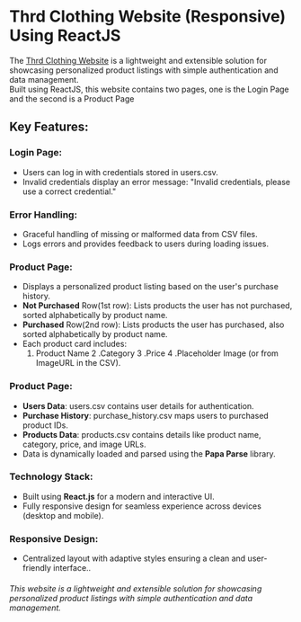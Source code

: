 # Thrd Clothing Website (Responsive) Using ReactJS

The [Thrd Clothing Website]() is a lightweight and extensible solution for showcasing personalized product listings with simple authentication and data management.<br> Built using ReactJS, this website contains two pages, one is the Login Page and the second is a Product Page<br>

## Key Features:
### Login Page: 
- Users can log in with credentials stored in users.csv.
- Invalid credentials display an error message: "Invalid credentials, please use a correct credential."
### Error Handling:
- Graceful handling of missing or malformed data from CSV files.
- Logs errors and provides feedback to users during loading issues.
### Product Page:
- Displays a personalized product listing based on the user's purchase history.
- **Not Purchased** Row(1st row): Lists products the user has not purchased, sorted alphabetically by product name.
- **Purchased** Row(2nd row): Lists products the user has purchased, also sorted alphabetically by product name.
- Each product card includes:
  1. Product Name
  2 .Category
  3 .Price
  4 .Placeholder Image (or from ImageURL in the CSV).
### Product Page:
- **Users Data**: users.csv contains user details for authentication.
- **Purchase History**: purchase_history.csv maps users to purchased product IDs.
- **Products Data**: products.csv contains details like product name, category, price, and image URLs.
- Data is dynamically loaded and parsed using the **Papa Parse** library.
### Technology Stack:
- Built using **React.js** for a modern and interactive UI.
- Fully responsive design for seamless experience across devices (desktop and mobile).
### Responsive Design:
- Centralized layout with adaptive styles ensuring a clean and user-friendly interface..<br>
###### This website is a lightweight and extensible solution for showcasing personalized product listings with simple authentication and data management.
